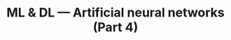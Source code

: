 ---
title: ML & DL — Artificial neural networks (Part 4)
tags: [Machine Learning, Tutorial, Python]
# style : fill, border
style: border
color: info 
description: Artificial neural networks are called networks because they are represented by the composition of several different functions.
external_url: https://medium.com/@mafda_/ml-dl-artificial-neural-networks-part-4-619350a93ef1
---